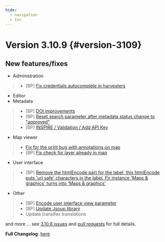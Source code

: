 ```yaml
---
hide:
  - navigation
  - toc
---
```

# Version 3.10.9 {#version-3109}

## New features/fixes

-   Administration

> -   [BP] [Fix credentials autocomplete in harvesters](https://github.com/geonetwork/core-geonetwork/pull/6011)

-   Editor
-   Metadata

> -   [BP] [DOI improvements](https://github.com/geonetwork/core-geonetwork/pull/6034)
> -   [BP] [Reset search parameter after metadata status change to "approved"](https://github.com/geonetwork/core-geonetwork/pull/5970)
> -   [BP] [INSPIRE / Validation / Add API Key](https://github.com/geonetwork/core-geonetwork/pull/5978)

-   Map viewer

> -   [Fix for the print bug with annotations on map](https://github.com/geonetwork/core-geonetwork/pull/6008)
> -   [BP] [Fix check for layer already in map](https://github.com/geonetwork/core-geonetwork/pull/6031)

-   User interface

> -   [BP] [Remove the htmlEncode part for the label, this htmlEncode puts 'url safe' characters in the label. Fir instance 'Maps & graphics' turns into 'Maps &amp; graphics'](https://github.com/geonetwork/core-geonetwork/pull/6038)

-   Other

> -   [BP] [Encode user interface view parameter](https://github.com/geonetwork/core-geonetwork/pull/6030)
> -   [BP] [Update Jsoup library](https://github.com/geonetwork/core-geonetwork/pull/6057)
> -   Update transifex translations

and more \... see [3.10.8 issues](https://github.com/geonetwork/core-geonetwork/issues?q=is%3Aissue+milestone%3A3.10.9+is%3Aclosed) and [pull requests](https://github.com/geonetwork/core-geonetwork/pulls?q=milestone%3A3.10.9+is%3Aclosed+is%3Apr) for full details.

**Full Changelog**: [here](https://github.com/geonetwork/core-geonetwork/compare/3.10.8...3.10.9)
